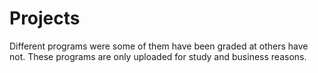 # Projects
Different programs were some of them have been graded at others have not. 
These programs are only uploaded for study and business reasons. 
